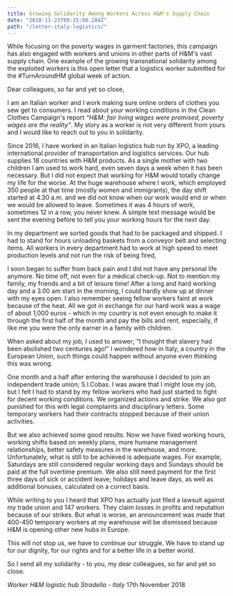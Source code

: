 ```yaml
---
title: Growing Solidarity Among Workers Across H&M's Supply Chain
date: "2018-11-23T09:15:00.284Z"
path: "/letter-italy-logistics/"
---
```


While focusing on the poverty wages in garment factories, this campaign has also engaged with workers and unions in other parts of H&M's vast supply chain. One example of the growing transnational solidarity among the exploited workers is this open letter that a logistics worker submitted for the #TurnAroundHM global week of action.


<!-- end -->

Dear colleagues, so far and yet so close,

I am an Italian worker and I work making sure online orders of clothes you sew get to consumers.
I read about your working conditions in the Clean Clothes Campaign's report *“H&M: fair living wages were promised, poverty wages are the reality”*. My story as a worker is not very different from yours and I would like to reach out to you in solidarity.

Since 2016, I have worked in an Italian logistics hub run by XPO, a leading international provider of transportation and logistics services. Our hub supplies 18 countries with H&M products. As a single mother with two children I am used to work hard, even seven days a week when it has been necessary. But I did not expect that working for H&M would totally change my life for the worse. At the huge warehouse where I work, which employed 350 people at that time (mostly women and immigrants), the day shift started at 4.30 a.m. and we did not know when our work would end or when we would be allowed to leave. Sometimes it was 4 hours of work, sometimes 12 in a row, you never knew. A simple text message would be sent the evening before to tell you your working hours for the next day.

In my department we sorted goods that had to be packaged and shipped. I had to stand for hours unloading baskets from a conveyor belt and selecting items. All workers in every department had to work at high speed to meet production levels and not run the risk of being fired,

I soon began to suffer from back pain and I did not have any personal life anymore. No time off, not even for a medical check-up. Not to mention my family, my friends and a bit of leisure time! After a long and hard working day and a 3.00 am start in the morning, I could hardly show up at dinner with my eyes open. I also remember seeing fellow workers faint at work because of the heat. All we got in exchange for our hard work was a wage of about 1,000 euros - which in my country is not even enough to make it through the first half of the month and pay the bills and rent, especially, if like me you were the only earner in a family with children.

When asked about my job, I used to answer; “I thought that slavery had been abolished two centuries ago!” I wondered how in Italy, a country in the European Union, such things could happen without anyone even thinking this was wrong.

One month and a half after entering the warehouse I decided to join an independent trade union; S.I.Cobas. I was aware that I might lose my job, but I felt I had to stand by my fellow workers who had just started to fight for decent working conditions. We organized actions and strike. We also got punished for this with legal complaints and disciplinary letters. Some temporary workers had their contracts stopped because of their union activities.

But we also achieved some good results. Now we have fixed working hours, working shifts based on weekly plans, more humane management relationships, better safety measures in the warehouse, and more. Unfortunately, what is still to be achieved is adequate wages. For example, Saturdays are still considered  regular working days and Sundays should be paid at the full overtime premium. We also still need payment for the first three days of sick or accident leave; holidays and leave days, as well as additional bonuses, calculated on a correct basis.

While writing to you I heard that XPO has actually just filed a lawsuit against my trade union and 147 workers. They claim losses in profits and reputation because of our strikes. But what is worse, an announcement was made that 400-450 temporary workers at my warehouse will be dismissed because H&M is opening other new hubs in Europe.

This will not stop us, we have to continue our struggle. We have to stand up for our dignity, for our rights and for a better life in a better world.

So I send all my solidarity - to you, my dear colleagues, so far and yet so close.

*Worker H&M logistic hub Stradella - Italy*
17th November 2018